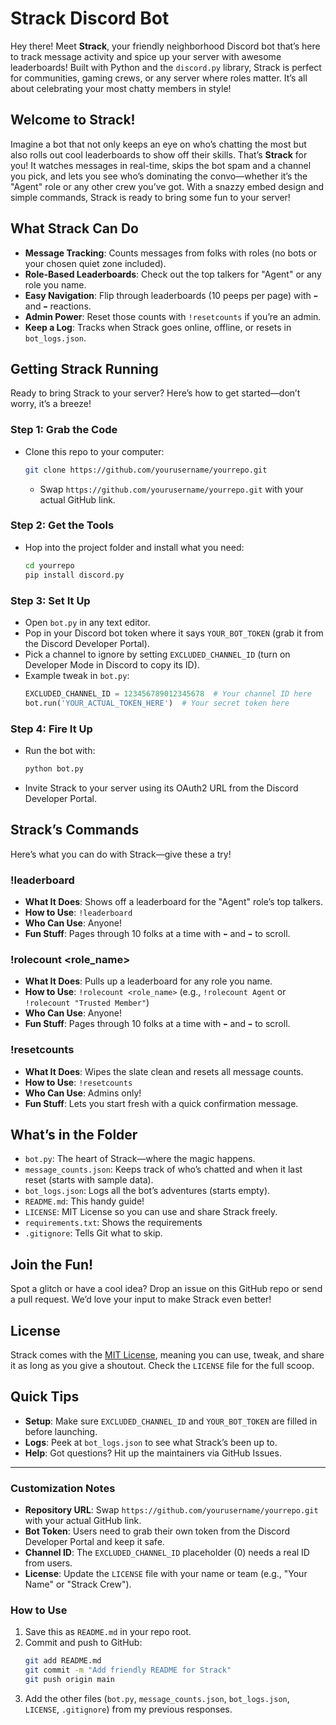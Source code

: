 
# **Strack Discord Bot**

Hey there! Meet **Strack**, your friendly neighborhood Discord bot that’s here to track message activity and spice up your server with awesome leaderboards! Built with Python and the `discord.py` library, Strack is perfect for communities, gaming crews, or any server where roles matter. It’s all about celebrating your most chatty members in style!

## **Welcome to Strack!**

Imagine a bot that not only keeps an eye on who’s chatting the most but also rolls out cool leaderboards to show off their skills. That’s **Strack** for you! It watches messages in real-time, skips the bot spam and a channel you pick, and lets you see who’s dominating the convo—whether it’s the "Agent" role or any other crew you’ve got. With a snazzy embed design and simple commands, Strack is ready to bring some fun to your server!

## **What Strack Can Do**

- **Message Tracking**: Counts messages from folks with roles (no bots or your chosen quiet zone included).
- **Role-Based Leaderboards**: Check out the top talkers for "Agent" or any role you name.
- **Easy Navigation**: Flip through leaderboards (10 peeps per page) with `⬅️` and `➡️` reactions.
- **Admin Power**: Reset those counts with `!resetcounts` if you’re an admin.
- **Keep a Log**: Tracks when Strack goes online, offline, or resets in `bot_logs.json`.

## **Getting Strack Running**

Ready to bring Strack to your server? Here’s how to get started—don’t worry, it’s a breeze!

### **Step 1: Grab the Code**
- Clone this repo to your computer:
  ```bash
  git clone https://github.com/yourusername/yourrepo.git
  ```
  - Swap `https://github.com/yourusername/yourrepo.git` with your actual GitHub link.

### **Step 2: Get the Tools**
- Hop into the project folder and install what you need:
  ```bash
  cd yourrepo
  pip install discord.py
  ```

### **Step 3: Set It Up**
- Open `bot.py` in any text editor.
- Pop in your Discord bot token where it says `YOUR_BOT_TOKEN` (grab it from the Discord Developer Portal).
- Pick a channel to ignore by setting `EXCLUDED_CHANNEL_ID` (turn on Developer Mode in Discord to copy its ID).
- Example tweak in `bot.py`:
  ```python
  EXCLUDED_CHANNEL_ID = 123456789012345678  # Your channel ID here
  bot.run('YOUR_ACTUAL_TOKEN_HERE')  # Your secret token here
  ```

### **Step 4: Fire It Up**
- Run the bot with:
  ```bash
  python bot.py
  ```
- Invite Strack to your server using its OAuth2 URL from the Discord Developer Portal.

## **Strack’s Commands**

Here’s what you can do with Strack—give these a try!

### **!leaderboard**
- **What It Does**: Shows off a leaderboard for the "Agent" role’s top talkers.
- **How to Use**: `!leaderboard`
- **Who Can Use**: Anyone!
- **Fun Stuff**: Pages through 10 folks at a time with `⬅️` and `➡️` to scroll.

### **!rolecount <role_name>**
- **What It Does**: Pulls up a leaderboard for any role you name.
- **How to Use**: `!rolecount <role_name>` (e.g., `!rolecount Agent` or `!rolecount "Trusted Member"`)
- **Who Can Use**: Anyone!
- **Fun Stuff**: Pages through 10 folks at a time with `⬅️` and `➡️` to scroll.

### **!resetcounts**
- **What It Does**: Wipes the slate clean and resets all message counts.
- **How to Use**: `!resetcounts`
- **Who Can Use**: Admins only!
- **Fun Stuff**: Lets you start fresh with a quick confirmation message.

## **What’s in the Folder**
- `bot.py`: The heart of Strack—where the magic happens.
- `message_counts.json`: Keeps track of who’s chatted and when it last reset (starts with sample data).
- `bot_logs.json`: Logs all the bot’s adventures (starts empty).
- `README.md`: This handy guide!
- `LICENSE`: MIT License so you can use and share Strack freely.
- `requirements.txt`: Shows the requirements
- `.gitignore`: Tells Git what to skip.

## **Join the Fun!**
Spot a glitch or have a cool idea? Drop an issue on this GitHub repo or send a pull request. We’d love your input to make Strack even better!

## **License**
Strack comes with the [MIT License](LICENSE), meaning you can use, tweak, and share it as long as you give a shoutout. Check the `LICENSE` file for the full scoop.

## **Quick Tips**
- **Setup**: Make sure `EXCLUDED_CHANNEL_ID` and `YOUR_BOT_TOKEN` are filled in before launching.
- **Logs**: Peek at `bot_logs.json` to see what Strack’s been up to.
- **Help**: Got questions? Hit up the maintainers via GitHub Issues.

---

### Customization Notes
- **Repository URL**: Swap `https://github.com/yourusername/yourrepo.git` with your actual GitHub link.
- **Bot Token**: Users need to grab their own token from the Discord Developer Portal and keep it safe.
- **Channel ID**: The `EXCLUDED_CHANNEL_ID` placeholder (0) needs a real ID from users.
- **License**: Update the `LICENSE` file with your name or team (e.g., "Your Name" or "Strack Crew").

### How to Use
1. Save this as `README.md` in your repo root.
2. Commit and push to GitHub:
   ```bash
   git add README.md
   git commit -m "Add friendly README for Strack"
   git push origin main
   ```
3. Add the other files (`bot.py`, `message_counts.json`, `bot_logs.json`, `LICENSE`, `.gitignore`) from my previous responses.

